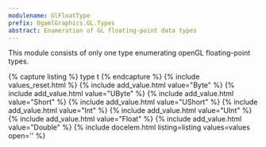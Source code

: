 ```yaml
---
modulename: GlFloatType
prefix: OgamlGraphics.GL.Types
abstract: Enumeration of GL floating-point data types
---
```


This module consists of only one type enumerating openGL floating-point types.

{% capture listing %}
type t
{% endcapture %}
{% include values_reset.html %}
{% include add_value.html value="Byte" %}
{% include add_value.html value="UByte" %}
{% include add_value.html value="Short" %}
{% include add_value.html value="UShort" %}
{% include add_value.html value="Int" %}
{% include add_value.html value="UInt" %}
{% include add_value.html value="Float" %}
{% include add_value.html value="Double" %}
{% include docelem.html listing=listing values=values open='' %}
